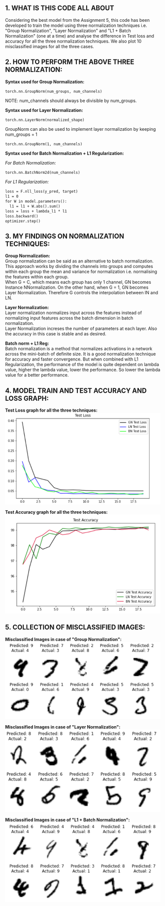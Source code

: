## **1. WHAT IS THIS CODE ALL ABOUT**      
Considering the best model from the Assignment 5, this code has been developed to train the model using three normalization techniques i.e. "Group Normalization", "Layer Normalization" and "L1 + Batch Normalization" (one at a time) and analyse the difference in Test loss and accuracy for all the three normalization techniques. We also plot 10 misclassified images for all the three cases.


## **2. HOW TO PERFORM THE ABOVE THREE NORMALIZATION:**      

**Syntax used for Group Normalization:**


```
torch.nn.GroupNorm(num_groups, num_channels)
```
NOTE: num_channels should always be divisible by num_groups.    
           
           
**Syntax used for Layer Normalization:**


```
torch.nn.LayerNorm(normalized_shape) 
```

GroupNorm can also be used to implement layer normalization by keeping num_groups = 1

```
torch.nn.GroupNorm(1, num_channels)
```

**Syntax used for Batch Normalization + L1 Regularization:**

*For Batch Normalization:*
```
torch.nn.BatchNorm2d(num_channels)
```
*For L1 Regularization:*
      
```
loss = F.nll_loss(y_pred, target)
l1 = 0
for W in model.parameters():
  l1 = l1 + W.abs().sum()
loss = loss + lambda_l1 * l1
loss.backward()
optimizer.step()
```

## **3. MY FINDINGS ON NORMALIZATION TECHNIQUES:**  
**Group Normalization:**       
Group normalization can be said as an alternative to batch normalization. This approach works by dividing the channels into groups and computes within each group the mean and variance for normalization i.e. normalising the features within each group.        
When G = C, which means each group has only 1 channel, GN becomes Instance NNormalization. On the other hand, when G = 1, GN becomes Layer Normalization. Therefore G controls the interpolation between IN and LN.       
              
**Layer Normalization:**    
Layer normalization normalizes input across the features instead of normalizing input features across the batch dimension in batch normalization.     
Layer Normalization  increses the number of parameters at each layer. Also the accuracy in this case is stable and as desired.              
              
**Batch norm + L1 Reg:**         
Batch normalization is a method that normalizes activations in a network across the mini-batch of definite size. It is a good normalization technique for accuracy and faster convergence. But when combined with L1 Regularization, the performance of the model is quite dependent on lambda value, higher the lambda value, lower the performance. So lower the lambda value for a better performance.

## **4. MODEL TRAIN AND TEST ACCURACY AND LOSS GRAPH:**     

**Test Loss graph for all the three techniques:**          
![test_loss.PNG](images/test_loss.PNG)      
        

**Test Accuracy graph for all the three techniques:**       
![test_accuracy.PNG](images/test_accuracy.PNG)
            
            
## **5. COLLECTION OF MISCLASSIFIED IMAGES:**

**Misclassified Images in case of "Group Normalization":**    
![group_misclassified_image.PNG](images/misclassified_for_group.PNG)          
       

**Misclassified Images in case of "Layer Normalization":**       
![layer_misclassified_image.PNG](images/misclassified_for_layer.PNG)    
        

**Misclassified Images in case of "L1 + Batch Normalization":**           
![batch_misclassified_image.PNG](images/misclassified_for_batch.PNG)            
